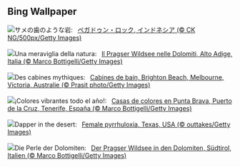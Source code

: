 ## Bing Wallpaper
![](https://www.bing.com/th?id=OHR.PegadungRocks_JA-JP7689168051_UHD.jpg&w=1000)サメの歯のような岩:&nbsp;&ensp;[ペガドゥン・ロック, インドネシア (© CK NG/500px/Getty Images)](https://www.bing.com/th?id=OHR.PegadungRocks_JA-JP7689168051_UHD.jpg)
<br><br/>
![](https://www.bing.com/th?id=OHR.LakeDolomites_IT-IT2963188233_UHD.jpg&w=1000)Una meraviglia della natura:&nbsp;&ensp;[Il Pragser Wildsee nelle Dolomiti, Alto Adige, Italia (© Marco Bottigelli/Getty Images)](https://www.bing.com/th?id=OHR.LakeDolomites_IT-IT2963188233_UHD.jpg)
<br><br/>
![](https://www.bing.com/th?id=OHR.BrightonBoxes_FR-FR1148207790_UHD.jpg&w=1000)Des cabines mythiques:&nbsp;&ensp;[Cabines de bain, Brighton Beach, Melbourne, Victoria, Australie (© Prasit photo/Getty Images)](https://www.bing.com/th?id=OHR.BrightonBoxes_FR-FR1148207790_UHD.jpg)
<br><br/>
![](https://www.bing.com/th?id=OHR.CarnavalTenerife_ES-ES6332745599_UHD.jpg&w=1000)¡Colores vibrantes todo el año!:&nbsp;&ensp;[Casas de colores en Punta Brava, Puerto de la Cruz, Tenerife, España (© Marco Bottigelli/Getty Images)](https://www.bing.com/th?id=OHR.CarnavalTenerife_ES-ES6332745599_UHD.jpg)
<br><br/>
![](https://www.bing.com/th?id=OHR.BackyardBird_EN-GB7177541567_UHD.jpg&w=1000)Dapper in the desert:&nbsp;&ensp;[Female pyrrhuloxia, Texas, USA (© outtakes/Getty Images)](https://www.bing.com/th?id=OHR.BackyardBird_EN-GB7177541567_UHD.jpg)
<br><br/>
![](https://www.bing.com/th?id=OHR.LakeDolomites_DE-DE3348859489_UHD.jpg&w=1000)Die Perle der Dolomiten:&nbsp;&ensp;[Der Pragser Wildsee in den Dolomiten, Südtirol, Italien (© Marco Bottigelli/Getty Images)](https://www.bing.com/th?id=OHR.LakeDolomites_DE-DE3348859489_UHD.jpg)
<br><br/>
